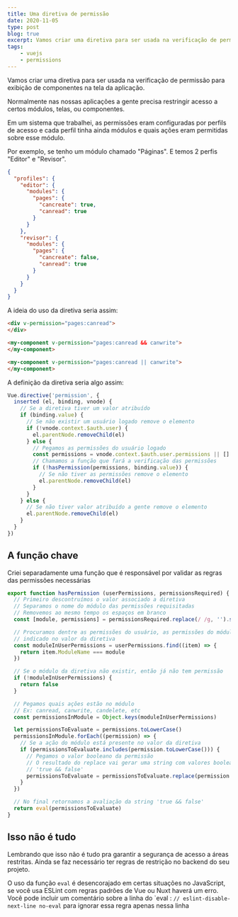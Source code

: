 ```yaml
---
title: Uma diretiva de permissão
date: 2020-11-05
type: post
blog: true
excerpt: Vamos criar uma diretiva para ser usada na verificação de permissão para exibição de componentes na tela da aplicação.
tags: 
    - vuejs
    - permissions
---
```


Vamos criar uma diretiva para ser usada na verificação de permissão para exibição de componentes na tela da aplicação.

Normalmente nas nossas aplicações a gente precisa restringir acesso a certos módulos, telas, ou componentes.

Em um sistema que trabalhei, as permissões eram configuradas por perfils de acesso e cada perfil tinha ainda módulos e quais ações eram permitidas sobre esse módulo. 

Por exemplo, se tenho um módulo chamado "Páginas". E temos 2 perfis  "Editor" e "Revisor".

```json
{
  "profiles": {
    "editor": {
      "modules": {
        "pages": {
          "cancreate": true,
          "canread": true
        }     
      }
    },
    "revisor": {
      "modules": {
        "pages": {
          "cancreate": false,
          "canread": true
        }     
      }
    }
  }
}
```

A ideia do uso da diretiva seria assim:

```html
<div v-permission="pages:canread">
</div>

<my-component v-permission="pages:canread && canwrite">
</my-component>

<my-component v-permission="pages:canread || canwrite">
</my-component>
```

A definição da diretiva seria algo assim:

```javascript
Vue.directive('permission', {
  inserted (el, binding, vnode) {
    // Se a diretiva tiver um valor atribuído
    if (binding.value) {
      // Se não existir um usuário logado remove o elemento
      if (!vnode.context.$auth.user) {
        el.parentNode.removeChild(el)
      } else {
        // Pegamos as permissões do usuário logado
        const permissions = vnode.context.$auth.user.permissions || []
        // Chamamos a função que fará a verificação das permissões
        if (!hasPermission(permissions, binding.value)) {
          // Se não tiver as permissões remove o elemento
          el.parentNode.removeChild(el)
        }
      }
    } else {
      // Se não tiver valor atribuído a gente remove o elemento
      el.parentNode.removeChild(el)
    }
  }
})
```

## A função chave

Criei separadamente uma função que é responsável por validar as regras das permissões necessárias

```javascript
export function hasPermission (userPermissions, permissionsRequired) {
  // Primeiro descontruímos o valor associado a diretiva
  // Separamos o nome do módulo das permissões requisitadas
  // Removemos ao mesmo tempo os espaços em branco
  const [module, permissions] = permissionsRequired.replace(/ /g, '').split(':')

  // Procuramos dentre as permissões do usuário, as permissões do módulo
  // indicado no valor da diretiva
  const moduleInUserPermissions = userPermissions.find((item) => {
    return item.ModuleName === module
  })

  // Se o módulo da diretiva não existir, então já não tem permissão
  if (!moduleInUserPermissions) {
    return false
  }

  // Pegamos quais ações estão no módulo
  // Ex: canread, canwrite, candelete, etc
  const permissionsInModule = Object.keys(moduleInUserPermissions)

  let permissionsToEvaluate = permissions.toLowerCase()
  permissionsInModule.forEach((permission) => {
    // Se a ação do módulo está presente no valor da diretiva
    if (permissionsToEvaluate.includes(permission.toLowerCase())) {
      // Pegamos o valor booleano da permissão
      // O resultado do replace vai gerar uma string com valores booleanos
      // 'true && false'
      permissionsToEvaluate = permissionsToEvaluate.replace(permission.toLowerCase(), moduleInUserPermissions[permission])
    }
  })

  // No final retornamos a avaliação da string 'true && false'
  return eval(permissionsToEvaluate)
}
```

## Isso não é tudo

Lembrando que isso não é tudo pra garantir a segurança de acesso a áreas restritas. Ainda se faz necessário ter regras de restrição no backend do seu projeto.

O uso da função `eval` é desencorajado em certas situações no JavaScript, se você usa ESLint com regras padrões de Vue ou Nuxt haverá um erro. Você pode incluir um comentário sobre a linha do `eval : ```// eslint-disable-next-line no-eval``` para ignorar essa regra apenas nessa linha